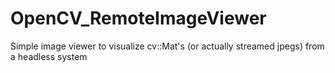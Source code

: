 # OpenCV_RemoteImageViewer
Simple image viewer to visualize cv::Mat's (or actually streamed jpegs) from a headless system
